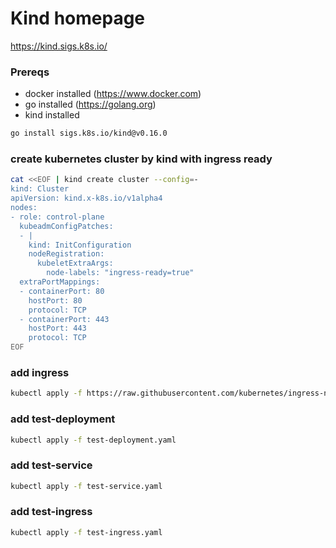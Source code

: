 # Kind homepage
https://kind.sigs.k8s.io/

### Prereqs
- docker installed  (https://www.docker.com)
- go installed  (https://golang.org)
- kind installed 
```bash
go install sigs.k8s.io/kind@v0.16.0
```

### create kubernetes cluster by kind with ingress ready
```bash
cat <<EOF | kind create cluster --config=-
kind: Cluster
apiVersion: kind.x-k8s.io/v1alpha4
nodes:
- role: control-plane
  kubeadmConfigPatches:
  - |
    kind: InitConfiguration
    nodeRegistration:
      kubeletExtraArgs:
        node-labels: "ingress-ready=true"
  extraPortMappings:
  - containerPort: 80
    hostPort: 80
    protocol: TCP
  - containerPort: 443
    hostPort: 443
    protocol: TCP
EOF
```

### add ingress 

```bash
kubectl apply -f https://raw.githubusercontent.com/kubernetes/ingress-nginx/main/deploy/static/provider/kind/deploy.yaml
```

### add test-deployment
```bash
kubectl apply -f test-deployment.yaml
```

### add test-service
```bash
kubectl apply -f test-service.yaml
```

### add test-ingress
```bash
kubectl apply -f test-ingress.yaml
```
